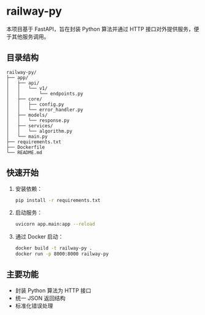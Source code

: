 # railway-py

本项目基于 FastAPI，旨在封装 Python 算法并通过 HTTP 接口对外提供服务，便于其他服务调用。

## 目录结构

```
railway-py/
├── app/
│   ├── api/
│   │   └── v1/
│   │       └── endpoints.py
│   ├── core/
│   │   ├── config.py
│   │   └── error_handler.py
│   ├── models/
│   │   └── response.py
│   ├── services/
│   │   └── algorithm.py
│   └── main.py
├── requirements.txt
├── Dockerfile
└── README.md
```

## 快速开始

1. 安装依赖：
   ```bash
   pip install -r requirements.txt
   ```
2. 启动服务：
   ```bash
   uvicorn app.main:app --reload
   ```
3. 通过 Docker 启动：
   ```bash
   docker build -t railway-py .
   docker run -p 8000:8000 railway-py
   ```

## 主要功能
- 封装 Python 算法为 HTTP 接口
- 统一 JSON 返回结构
- 标准化错误处理 